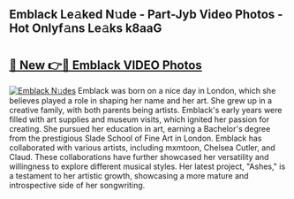## Emblack Le𝚊ked N𝚞de - Part-Jyb Video Photos - Hot Onlyf𝚊ns Le𝚊ks k8aaG

# <h2><a href="http://ab51495.deff.icu/?id=Emblack">🔗 New 👉🔴 Emblack VIDEO Photos</a></h2>

[![Emblack N𝚞des](https://i.imgur.com/rIISA9y.gif)](http://ab51495.deff.icu/?id=Emblack)
Emblack was born on a nice day in London, which she believes played a role in shaping her name and her art. She grew up in a creative family, with both parents being artists. Emblack's early years were filled with art supplies and museum visits, which ignited her passion for creating. She pursued her education in art, earning a Bachelor's degree from the prestigious Slade School of Fine Art in London. Emblack has collaborated with various artists, including mxmtoon, Chelsea Cutler, and Claud. These collaborations have further showcased her versatility and willingness to explore different musical styles. Her latest project, "Ashes," is a testament to her artistic growth, showcasing a more mature and introspective side of her songwriting.
